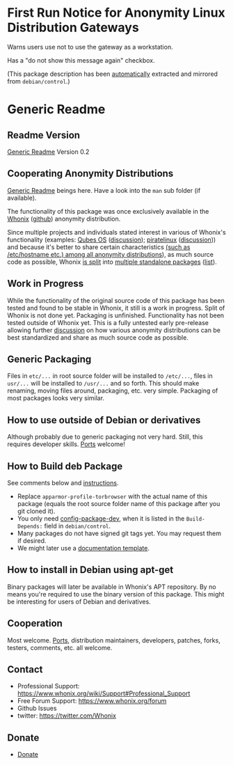 # First Run Notice for Anonymity Linux Distribution Gateways #

Warns users use not to use the gateway as a workstation.

Has a "do not show this message again" checkbox.

(This package description has been [automatically](https://github.com/Whonix/whonix-developer-meta-files/blob/master/debug-steps/packaging-helper-script) extracted and mirrored from `debian/control`.)

# Generic Readme #
## Readme Version ##

[Generic Readme](https://github.com/Whonix/whonix-developer-meta-files/blob/master/README_generic.md) Version 0.2

## Cooperating Anonymity Distributions ##

[Generic Readme](https://github.com/Whonix/whonix-developer-meta-files/blob/master/README_generic.md) beings here. Have a look into the `man` sub folder (if available).

The functionality of this package was once exclusively available in the [Whonix](https://www.whonix.org) ([github](https://github.com/Whonix/Whonix)) anonymity distribution.

Since multiple projects and individuals stated interest in various of Whonix's functionality (examples: [Qubes OS](http://qubes-os.org/trac) ([discussion](https://groups.google.com/forum/#!topic/qubes-devel/jxr89--oGs0)); [piratelinux](https://github.com/piratelinux) ([discussion](https://github.com/adrelanos/VPN-Firewall/commit/6147f0e606377f5a801e98daf22e24ba2c750a21#commitcomment-6360713))) and because it's better to share certain characteristics [(such as /etc/hostname etc.) among all anonymity distributions](https://mailman.boum.org/pipermail/tails-dev/2013-January/002457.html)), as much source code as possible, Whonix [is split](https://github.com/Whonix/Whonix/issues/40) into [multiple standalone packages](https://github.com/Whonix) ([list](https://github.com/Whonix/Whonix/issues/40#issuecomment-44753572)).

## Work in Progress ##

While the functionality of the original source code of this package has been tested and found to be stable in Whonix, it still is a work in progress. Split of Whonix is not done yet. Packaging is unfinished. Functionality has not been tested outside of Whonix yet. This is a fully untested early pre-release allowing further [discussion](https://github.com/Whonix/Whonix/issues/40) on how various anonymity distributions can be best standardized and share as much source code as possible.

## Generic Packaging ##

Files in `etc/...` in root source folder will be installed to `/etc/...`, files in `usr/...` will be installed to `/usr/...` and so forth. This should make renaming, moving files around, packaging, etc. very simple. Packaging of most packages looks very similar.

## How to use outside of Debian or derivatives ##

Although probably due to generic packaging not very hard. Still, this requires developer skills. [Ports](https://en.wikipedia.org/wiki/Porting) welcome!

## How to Build deb Package ##

See comments below and [instructions](https://www.whonix.org/wiki/Dev/Build_Documentation/apparmor-profile-torbrowser).

* Replace `apparmor-profile-torbrowser` with the actual name of this package (equals the root source folder name of this package after you git cloned it).
* You only need [config-package-dev](https://packages.debian.org/wheezy/config-package-dev), when it is listed in the `Build-Depends:` field in `debian/control`.
* Many packages do not have signed git tags yet. You may request them if desired.
* We might later use a [documentation template](https://www.whonix.org/wiki/Template:Build_Documentation_Build_Package).

## How to install in Debian using apt-get ##

Binary packages will later be available in Whonix's APT repository. By no means you're required to use the binary version of this package. This might be interesting for users of Debian and derivatives.

## Cooperation ##

Most welcome. [Ports](https://en.wikipedia.org/wiki/Porting), distribution maintainers, developers, patches, forks, testers, comments, etc. all welcome.

## Contact ##

* Professional Support: https://www.whonix.org/wiki/Support#Professional_Support
* Free Forum Support: https://www.whonix.org/forum
* Github Issues
* twitter: https://twitter.com/Whonix

## Donate ##

* [Donate](https://www.whonix.org/wiki/Donate)

